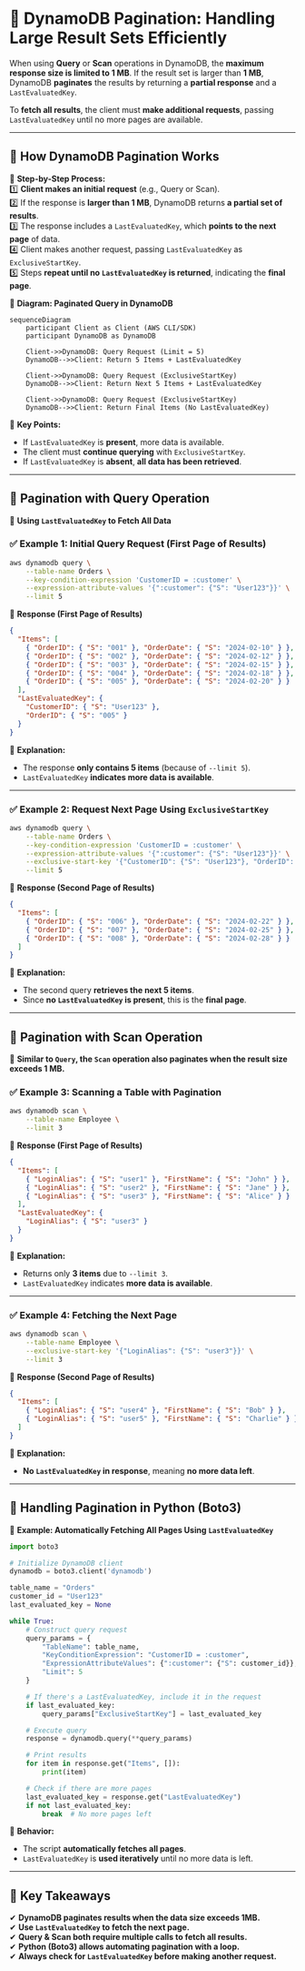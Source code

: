 # 📜 **DynamoDB Pagination: Handling Large Result Sets Efficiently**

When using **Query** or **Scan** operations in DynamoDB, the **maximum response size is limited to 1 MB**. If the result set is larger than **1 MB**, DynamoDB **paginates** the results by returning a **partial response** and a `LastEvaluatedKey`.

To **fetch all results**, the client must **make additional requests**, passing `LastEvaluatedKey` until no more pages are available.

---

## 🔹 **How DynamoDB Pagination Works**

📌 **Step-by-Step Process:**  
1️⃣ **Client makes an initial request** (e.g., Query or Scan).  
2️⃣ If the response is **larger than 1 MB**, DynamoDB returns **a partial set of results**.  
3️⃣ The response includes a `LastEvaluatedKey`, which **points to the next page** of data.  
4️⃣ Client makes another request, passing `LastEvaluatedKey` as `ExclusiveStartKey`.  
5️⃣ Steps **repeat until no `LastEvaluatedKey` is returned**, indicating the **final page**.

📌 **Diagram: Paginated Query in DynamoDB**

```mermaid
sequenceDiagram
    participant Client as Client (AWS CLI/SDK)
    participant DynamoDB as DynamoDB

    Client->>DynamoDB: Query Request (Limit = 5)
    DynamoDB-->>Client: Return 5 Items + LastEvaluatedKey

    Client->>DynamoDB: Query Request (ExclusiveStartKey)
    DynamoDB-->>Client: Return Next 5 Items + LastEvaluatedKey

    Client->>DynamoDB: Query Request (ExclusiveStartKey)
    DynamoDB-->>Client: Return Final Items (No LastEvaluatedKey)
```

📌 **Key Points:**

- If `LastEvaluatedKey` is **present**, more data is available.
- The client must **continue querying** with `ExclusiveStartKey`.
- If `LastEvaluatedKey` is **absent**, **all data has been retrieved**.

---

## 📝 **Pagination with Query Operation**

📌 **Using `LastEvaluatedKey` to Fetch All Data**

### ✅ **Example 1: Initial Query Request (First Page of Results)**

```sh
aws dynamodb query \
    --table-name Orders \
    --key-condition-expression 'CustomerID = :customer' \
    --expression-attribute-values '{":customer": {"S": "User123"}}' \
    --limit 5
```

📌 **Response (First Page of Results)**

```json
{
  "Items": [
    { "OrderID": { "S": "001" }, "OrderDate": { "S": "2024-02-10" } },
    { "OrderID": { "S": "002" }, "OrderDate": { "S": "2024-02-12" } },
    { "OrderID": { "S": "003" }, "OrderDate": { "S": "2024-02-15" } },
    { "OrderID": { "S": "004" }, "OrderDate": { "S": "2024-02-18" } },
    { "OrderID": { "S": "005" }, "OrderDate": { "S": "2024-02-20" } }
  ],
  "LastEvaluatedKey": {
    "CustomerID": { "S": "User123" },
    "OrderID": { "S": "005" }
  }
}
```

📌 **Explanation:**

- The response **only contains 5 items** (because of `--limit 5`).
- `LastEvaluatedKey` **indicates more data is available**.

---

### ✅ **Example 2: Request Next Page Using `ExclusiveStartKey`**

```sh
aws dynamodb query \
    --table-name Orders \
    --key-condition-expression 'CustomerID = :customer' \
    --expression-attribute-values '{":customer": {"S": "User123"}}' \
    --exclusive-start-key '{"CustomerID": {"S": "User123"}, "OrderID": {"S": "005"}}' \
    --limit 5
```

📌 **Response (Second Page of Results)**

```json
{
  "Items": [
    { "OrderID": { "S": "006" }, "OrderDate": { "S": "2024-02-22" } },
    { "OrderID": { "S": "007" }, "OrderDate": { "S": "2024-02-25" } },
    { "OrderID": { "S": "008" }, "OrderDate": { "S": "2024-02-28" } }
  ]
}
```

📌 **Explanation:**

- The second query **retrieves the next 5 items**.
- Since **no `LastEvaluatedKey` is present**, this is the **final page**.

---

## 📝 **Pagination with Scan Operation**

📌 **Similar to `Query`, the `Scan` operation also paginates when the result size exceeds 1 MB.**

### ✅ **Example 3: Scanning a Table with Pagination**

```sh
aws dynamodb scan \
    --table-name Employee \
    --limit 3
```

📌 **Response (First Page of Results)**

```json
{
  "Items": [
    { "LoginAlias": { "S": "user1" }, "FirstName": { "S": "John" } },
    { "LoginAlias": { "S": "user2" }, "FirstName": { "S": "Jane" } },
    { "LoginAlias": { "S": "user3" }, "FirstName": { "S": "Alice" } }
  ],
  "LastEvaluatedKey": {
    "LoginAlias": { "S": "user3" }
  }
}
```

📌 **Explanation:**

- Returns only **3 items** due to `--limit 3`.
- `LastEvaluatedKey` indicates **more data is available**.

---

### ✅ **Example 4: Fetching the Next Page**

```sh
aws dynamodb scan \
    --table-name Employee \
    --exclusive-start-key '{"LoginAlias": {"S": "user3"}}' \
    --limit 3
```

📌 **Response (Second Page of Results)**

```json
{
  "Items": [
    { "LoginAlias": { "S": "user4" }, "FirstName": { "S": "Bob" } },
    { "LoginAlias": { "S": "user5" }, "FirstName": { "S": "Charlie" } }
  ]
}
```

📌 **Explanation:**

- **No `LastEvaluatedKey` in response**, meaning **no more data left**.

---

## 🔹 **Handling Pagination in Python (Boto3)**

📌 **Example: Automatically Fetching All Pages Using `LastEvaluatedKey`**

```python
import boto3

# Initialize DynamoDB client
dynamodb = boto3.client('dynamodb')

table_name = "Orders"
customer_id = "User123"
last_evaluated_key = None

while True:
    # Construct query request
    query_params = {
        "TableName": table_name,
        "KeyConditionExpression": "CustomerID = :customer",
        "ExpressionAttributeValues": {":customer": {"S": customer_id}},
        "Limit": 5
    }

    # If there's a LastEvaluatedKey, include it in the request
    if last_evaluated_key:
        query_params["ExclusiveStartKey"] = last_evaluated_key

    # Execute query
    response = dynamodb.query(**query_params)

    # Print results
    for item in response.get("Items", []):
        print(item)

    # Check if there are more pages
    last_evaluated_key = response.get("LastEvaluatedKey")
    if not last_evaluated_key:
        break  # No more pages left
```

📌 **Behavior:**

- The script **automatically fetches all pages**.
- `LastEvaluatedKey` is **used iteratively** until no more data is left.

---

## 🎯 **Key Takeaways**

✔ **DynamoDB paginates results when the data size exceeds 1MB.**  
✔ **Use `LastEvaluatedKey` to fetch the next page.**  
✔ **Query & Scan both require multiple calls to fetch all results.**  
✔ **Python (Boto3) allows automating pagination with a loop.**  
✔ **Always check for `LastEvaluatedKey` before making another request.**

